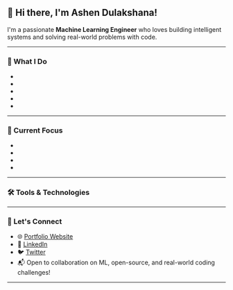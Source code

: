 ## 👋 Hi there, I'm Ashen Dulakshana!

I'm a passionate **Machine Learning Engineer** who loves building intelligent systems and solving real-world problems with code.

---

### 🚀 What I Do
- 
- 
- 
- 
- 

---

### 📌 Current Focus
- 
- 
- 
- 

---

### 🛠️ Tools & Technologies


---

### 💬 Let's Connect
- 🌐 [Portfolio Website](https://your-portfolio-link.com)
- 💼 [LinkedIn](https://linkedin.com/in/your-link)
- 🐦 [Twitter](https://twitter.com/your-handle)
- 📬 Open to collaboration on ML, open-source, and real-world coding challenges!

---

